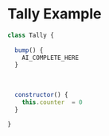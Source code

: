 # Tally Example


```javascript {.example1}
class Tally {
  
  bump() {
    AI_COMPLETE_HERE
  }
  
  
  
  constructor() {
    this.counter  = 0
  }
  
}




```


<script>

  import OpenAI from "./openai.js"
  
  
(async () => {
  var code = lively.query(this, ".example1").textContent
  var data = await OpenAI.completeCode(code, "AI_COMPLETE_HERE")

    var inspector = await (<lively-inspector></lively-inspector>)
      inspector.inspect(data) 

  var code = document.createElement("pre")
  code.textContent = data.completion

  return <div><h3>RESULT:</h3> {code}<h4>Data</h4> {inspector}</div>
  
})()


</script>


